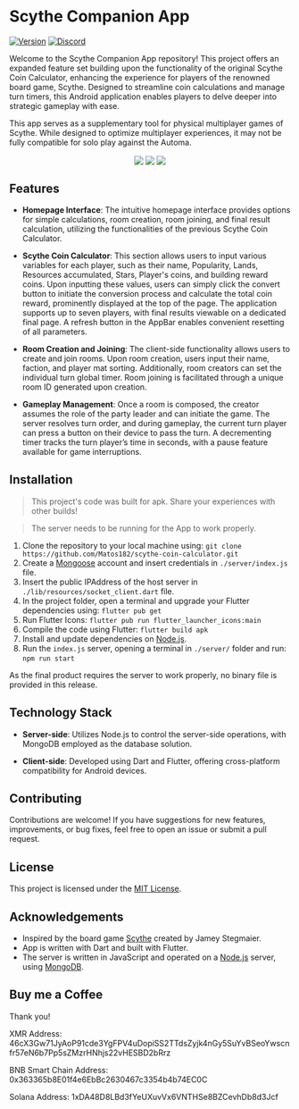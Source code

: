 
# Scythe Companion App

[![Version](https://img.shields.io/badge/Version-0.3.5-green)]()
[![Discord](https://img.shields.io/badge/Discord-server-red)](https://discord.com/invite/qyG3fsxB)

Welcome to the Scythe Companion App repository! This project offers an expanded feature set building upon the functionality of the original Scythe Coin Calculator, enhancing the experience for players of the renowned board game, Scythe. Designed to streamline coin calculations and manage turn timers, this Android application enables players to delve deeper into strategic gameplay with ease.

This app serves as a supplementary tool for physical multiplayer games of Scythe. While designed to optimize multiplayer experiences, it may not be fully compatible for solo play against the Automa.

<p align="center" > 
<img align="center" src="./assets/screenshot-2.png" />
<img align="center" src="./assets/screenshot-1.png" />
<img align="center" src="./assets/screenshot-3.png" /></p>
<!---![plot](./assets/screenshot-1.png) ![plot](./assets/screenshot-2.png) ![plot](./assets/screenshot-3.png)
--->

## Features

- **Homepage Interface**: The intuitive homepage interface provides options for simple calculations, room creation, room joining, and final result calculation, utilizing the functionalities of the previous Scythe Coin Calculator.

- **Scythe Coin Calculator**: This section allows users to input various variables for each player, such as their name, Popularity, Lands, Resources accumulated, Stars, Player's coins, and building reward coins. Upon inputting these values, users can simply click the convert button to initiate the conversion process and calculate the total coin reward, prominently displayed at the top of the page. The application supports up to seven players, with final results viewable on a dedicated final page. A refresh button in the AppBar enables convenient resetting of all parameters.

- **Room Creation and Joining**: The client-side functionality allows users to create and join rooms. Upon room creation, users input their name, faction, and player mat sorting. Additionally, room creators can set the individual turn global timer. Room joining is facilitated through a unique room ID generated upon creation.

- **Gameplay Management**: Once a room is composed, the creator assumes the role of the party leader and can initiate the game. The server resolves turn order, and during gameplay, the current turn player can press a button on their device to pass the turn. A decrementing timer tracks the turn player’s time in seconds, with a pause feature available for game interruptions.


## Installation

> This project's code was built for apk. Share your experiences with other builds!

> The server needs to be running for the App to work properly.

1. Clone the repository to your local machine using: ```git clone https://github.com/Matos182/scythe-coin-calculator.git```
2. Create a [Mongoose](https://www.mongodb.com/) account and insert credentials in `./server/index.js` file.
3. Insert the public IPAddress of the host server in `./lib/resources/socket_client.dart` file.
4. In the project folder, open a terminal and upgrade your Flutter dependencies using: ```flutter pub get```
5. Run Flutter Icons: ```flutter pub run flutter_launcher_icons:main```
6. Compile the code using Flutter: ```flutter build apk```
7. Install and update dependencies on [Node.js](https://nodejs.org/en).
8. Run the `index.js` server, opening a terminal in `./server/` folder and run: ```npm run start```

As the final product requires the server to work properly, no binary file is provided in this release.

## Technology Stack

- **Server-side**: Utilizes Node.js to control the server-side operations, with MongoDB employed as the database solution.

- **Client-side**: Developed using Dart and Flutter, offering cross-platform compatibility for Android devices.

## Contributing

Contributions are welcome! If you have suggestions for new features, improvements, or bug fixes, feel free to open an issue or submit a pull request.

## License

This project is licensed under the [MIT License](LICENSE).

## Acknowledgements

-   Inspired by the board game [Scythe](https://stonemaiergames.com/games/scythe/) created by Jamey Stegmaier.
-   App is written with Dart and built with Flutter.
-   The server is written in JavaScript and operated on a [Node.js](https://nodejs.org/en) server, using [MongoDB](https://www.mongodb.com/).

## Buy me a Coffee

Thank you!

XMR Address:
46cX3Gw71JyAoP91cde3YgFPV4uDopiSS2TTdsZyjk4nGy5SuYvBSeoYwscnfr57eN6b7Pp5sZMzrHNhjs22vHESBD2bRrz

BNB Smart Chain Address:
0x363365b8E01f4e6EbBc2630467c3354b4b74EC0C

Solana Address:
1xDA48D8LBd3fYeUXuvVx6VNTHSe8BZCevhDb8d3Jcf
